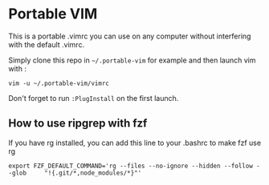 # Portable VIM

This is a portable .vimrc you can use on any computer without interfering with the default .vimrc.

Simply clone this repo in `~/.portable-vim` for example and then launch vim with :

```
vim -u ~/.portable-vim/vimrc
```

Don't forget to run `:PlugInstall` on the first launch.

## How to use ripgrep with fzf

If you have rg installed, you can add this line to your .bashrc to make fzf use rg

```
export FZF_DEFAULT_COMMAND='rg --files --no-ignore --hidden --follow --glob     "!{.git/*,node_modules/*}"'
```
